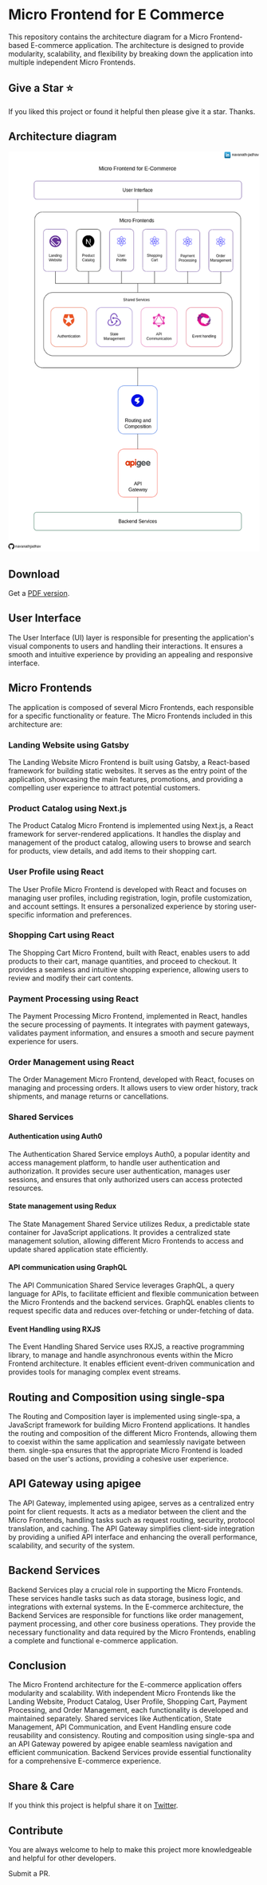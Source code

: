 # Micro Frontend for E Commerce

This repository contains the architecture diagram for a Micro Frontend-based E-commerce application. The architecture is designed to provide modularity, scalability, and flexibility by breaking down the application into multiple independent Micro Frontends.

## Give a Star ⭐

If you liked this project or found it helpful then please give it a star.
Thanks.

## Architecture diagram

![Here](./Micro_Frontend_for_E_Commerce.png)

## Download

Get a [PDF version](./Micro_Frontend_for_E_Commerce.pdf).

## User Interface

The User Interface (UI) layer is responsible for presenting the application's visual components to users and handling their interactions. It ensures a smooth and intuitive experience by providing an appealing and responsive interface.

## Micro Frontends

The application is composed of several Micro Frontends, each responsible for a specific functionality or feature. The Micro Frontends included in this architecture are:

### Landing Website using Gatsby

The Landing Website Micro Frontend is built using Gatsby, a React-based framework for building static websites. It serves as the entry point of the application, showcasing the main features, promotions, and providing a compelling user experience to attract potential customers.

### Product Catalog using Next.js

The Product Catalog Micro Frontend is implemented using Next.js, a React framework for server-rendered applications. It handles the display and management of the product catalog, allowing users to browse and search for products, view details, and add items to their shopping cart.

### User Profile using React

The User Profile Micro Frontend is developed with React and focuses on managing user profiles, including registration, login, profile customization, and account settings. It ensures a personalized experience by storing user-specific information and preferences.

### Shopping Cart using React

The Shopping Cart Micro Frontend, built with React, enables users to add products to their cart, manage quantities, and proceed to checkout. It provides a seamless and intuitive shopping experience, allowing users to review and modify their cart contents.

### Payment Processing using React

The Payment Processing Micro Frontend, implemented in React, handles the secure processing of payments. It integrates with payment gateways, validates payment information, and ensures a smooth and secure payment experience for users.

### Order Management using React

The Order Management Micro Frontend, developed with React, focuses on managing and processing orders. It allows users to view order history, track shipments, and manage returns or cancellations.

### Shared Services

#### Authentication using Auth0

The Authentication Shared Service employs Auth0, a popular identity and access management platform, to handle user authentication and authorization. It provides secure user authentication, manages user sessions, and ensures that only authorized users can access protected resources.

#### State management using Redux

The State Management Shared Service utilizes Redux, a predictable state container for JavaScript applications. It provides a centralized state management solution, allowing different Micro Frontends to access and update shared application state efficiently.

#### API communication using GraphQL

The API Communication Shared Service leverages GraphQL, a query language for APIs, to facilitate efficient and flexible communication between the Micro Frontends and the backend services. GraphQL enables clients to request specific data and reduces over-fetching or under-fetching of data.

#### Event Handling using RXJS

The Event Handling Shared Service uses RXJS, a reactive programming library, to manage and handle asynchronous events within the Micro Frontend architecture. It enables efficient event-driven communication and provides tools for managing complex event streams.

## Routing and Composition using single-spa

The Routing and Composition layer is implemented using single-spa, a JavaScript framework for building Micro Frontend applications. It handles the routing and composition of the different Micro Frontends, allowing them to coexist within the same application and seamlessly navigate between them. single-spa ensures that the appropriate Micro Frontend is loaded based on the user's actions, providing a cohesive user experience.

## API Gateway using apigee

The API Gateway, implemented using apigee, serves as a centralized entry point for client requests. It acts as a mediator between the client and the Micro Frontends, handling tasks such as request routing, security, protocol translation, and caching. The API Gateway simplifies client-side integration by providing a unified API interface and enhancing the overall performance, scalability, and security of the system.

## Backend Services

Backend Services play a crucial role in supporting the Micro Frontends. These services handle tasks such as data storage, business logic, and integrations with external systems. In the E-commerce architecture, the Backend Services are responsible for functions like order management, payment processing, and other core business operations. They provide the necessary functionality and data required by the Micro Frontends, enabling a complete and functional e-commerce application.

## Conclusion

The Micro Frontend architecture for the E-commerce application offers modularity and scalability. With independent Micro Frontends like the Landing Website, Product Catalog, User Profile, Shopping Cart, Payment Processing, and Order Management, each functionality is developed and maintained separately. Shared services like Authentication, State Management, API Communication, and Event Handling ensure code reusability and consistency. Routing and composition using single-spa and an API Gateway powered by apigee enable seamless navigation and efficient communication. Backend Services provide essential functionality for a comprehensive E-commerce experience.

## Share & Care

If you think this project is helpful share it on [Twitter](https://twitter.com/intent/tweet?url=https://github.com/navanathjadhav/Micro-Frontend-for-E-Commerce).

## Contribute

You are always welcome to help to make this project more knowledgeable and helpful for other developers.

Submit a PR.
